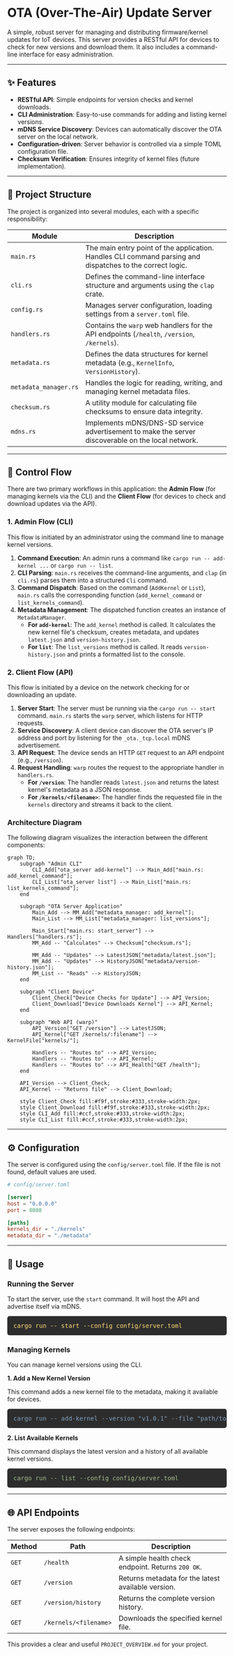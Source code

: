 # OTA (Over-The-Air) Update Server

A simple, robust server for managing and distributing firmware/kernel updates for IoT devices. This server provides a RESTful API for devices to check for new versions and download them. It also includes a command-line interface for easy administration.

---

## ✨ Features

- **RESTful API**: Simple endpoints for version checks and kernel downloads.
- **CLI Administration**: Easy-to-use commands for adding and listing kernel versions.
- **mDNS Service Discovery**: Devices can automatically discover the OTA server on the local network.
- **Configuration-driven**: Server behavior is controlled via a simple TOML configuration file.
- **Checksum Verification**: Ensures integrity of kernel files (future implementation).

---

## 📂 Project Structure

The project is organized into several modules, each with a specific responsibility:

| Module               | Description                                                                                              |
| -------------------- | -------------------------------------------------------------------------------------------------------- |
| `main.rs`            | The main entry point of the application. Handles CLI command parsing and dispatches to the correct logic.  |
| `cli.rs`             | Defines the command-line interface structure and arguments using the `clap` crate.                       |
| `config.rs`          | Manages server configuration, loading settings from a `server.toml` file.                                |
| `handlers.rs`        | Contains the `warp` web handlers for the API endpoints (`/health`, `/version`, `/kernels`).                |
| `metadata.rs`        | Defines the data structures for kernel metadata (e.g., `KernelInfo`, `VersionHistory`).                  |
| `metadata_manager.rs`| Handles the logic for reading, writing, and managing kernel metadata files.                              |
| `checksum.rs`        | A utility module for calculating file checksums to ensure data integrity.                                |
| `mdns.rs`            | Implements mDNS/DNS-SD service advertisement to make the server discoverable on the local network.         |

---

## 🌊 Control Flow

There are two primary workflows in this application: the **Admin Flow** (for managing kernels via the CLI) and the **Client Flow** (for devices to check and download updates via the API).

### 1. Admin Flow (CLI)

This flow is initiated by an administrator using the command line to manage kernel versions.

1.  **Command Execution**: An admin runs a command like `cargo run -- add-kernel ...` or `cargo run -- list`.
2.  **CLI Parsing**: `main.rs` receives the command-line arguments, and `clap` (in `cli.rs`) parses them into a structured `Cli` command.
3.  **Command Dispatch**: Based on the command (`AddKernel` or `List`), `main.rs` calls the corresponding function (`add_kernel_command` or `list_kernels_command`).
4.  **Metadata Management**: The dispatched function creates an instance of `MetadataManager`.
    -   **For `add-kernel`**: The `add_kernel` method is called. It calculates the new kernel file's checksum, creates metadata, and updates `latest.json` and `version-history.json`.
    -   **For `list`**: The `list_versions` method is called. It reads `version-history.json` and prints a formatted list to the console.

### 2. Client Flow (API)

This flow is initiated by a device on the network checking for or downloading an update.

1.  **Server Start**: The server must be running via the `cargo run -- start` command. `main.rs` starts the `warp` server, which listens for HTTP requests.
2.  **Service Discovery**: A client device can discover the OTA server's IP address and port by listening for the `_ota._tcp.local` mDNS advertisement.
3.  **API Request**: The device sends an HTTP `GET` request to an API endpoint (e.g., `/version`).
4.  **Request Handling**: `warp` routes the request to the appropriate handler in `handlers.rs`.
    -   **For `/version`**: The handler reads `latest.json` and returns the latest kernel's metadata as a JSON response.
    -   **For `/kernels/<filename>`**: The handler finds the requested file in the `kernels` directory and streams it back to the client.

### Architecture Diagram

The following diagram visualizes the interaction between the different components:

```mermaid
graph TD;
    subgraph "Admin CLI"
        CLI_Add["ota_server add-kernel"] --> Main_Add["main.rs: add_kernel_command"];
        CLI_List["ota_server list"] --> Main_List["main.rs: list_kernels_command"];
    end

    subgraph "OTA Server Application"
        Main_Add --> MM_Add["metadata_manager: add_kernel"];
        Main_List --> MM_List["metadata_manager: list_versions"];
        
        Main_Start["main.rs: start_server"] --> Handlers["handlers.rs"];
        MM_Add -- "Calculates" --> Checksum["checksum.rs"];
        
        MM_Add -- "Updates" --> LatestJSON["metadata/latest.json"];
        MM_Add -- "Updates" --> HistoryJSON["metadata/version-history.json"];
        MM_List -- "Reads" --> HistoryJSON;
    end

    subgraph "Client Device"
        Client_Check["Device Checks for Update"] --> API_Version;
        Client_Download["Device Downloads Kernel"] --> API_Kernel;
    end

    subgraph "Web API (warp)"
        API_Version["GET /version"] --> LatestJSON;
        API_Kernel["GET /kernels/:filename"] --> KernelFile["kernels/"];
        
        Handlers -- "Routes to" --> API_Version;
        Handlers -- "Routes to" --> API_Kernel;
        Handlers -- "Routes to" --> API_Health["GET /health"];
    end

    API_Version --> Client_Check;
    API_Kernel -- "Returns file" --> Client_Download;

    style Client_Check fill:#f9f,stroke:#333,stroke-width:2px;
    style Client_Download fill:#f9f,stroke:#333,stroke-width:2px;
    style CLI_Add fill:#ccf,stroke:#333,stroke-width:2px;
    style CLI_List fill:#ccf,stroke:#333,stroke-width:2px;
```

---

## ⚙️ Configuration

The server is configured using the `config/server.toml` file. If the file is not found, default values are used.

```toml
# config/server.toml

[server]
host = "0.0.0.0"
port = 8080

[paths]
kernels_dir = "./kernels"
metadata_dir = "./metadata"
```

---

## 🚀 Usage

### Running the Server

To start the server, use the `start` command. It will host the API and advertise itself via mDNS.

<pre style="background-color:#2d2d2d; color:#feda75; padding:1em; border-radius:5px;">
cargo run -- start --config config/server.toml
</pre>

### Managing Kernels

You can manage kernel versions using the CLI.

**1. Add a New Kernel Version**

This command adds a new kernel file to the metadata, making it available for devices.

<pre style="background-color:#2d2d2d; color:#81a1c1; padding:1em; border-radius:5px;">
cargo run -- add-kernel --version "v1.0.1" --file "path/to/kernel.img" --description "Bug fixes and performance improvements." --config config/server.toml
</pre>

**2. List Available Kernels**

This command displays the latest version and a history of all available kernel versions.

<pre style="background-color:#2d2d2d; color:#a3be8c; padding:1em; border-radius:5px;">
cargo run -- list --config config/server.toml
</pre>

---

## 🌐 API Endpoints

The server exposes the following endpoints:

| Method | Path                  | Description                                            |
| ------ | --------------------- | ------------------------------------------------------ |
| `GET`  | `/health`             | A simple health check endpoint. Returns `200 OK`.      |
| `GET`  | `/version`            | Returns metadata for the latest available version.     |
| `GET`  | `/version/history`    | Returns the complete version history.                  |
| `GET`  | `/kernels/<filename>` | Downloads the specified kernel file.                   |

This provides a clear and useful `PROJECT_OVERVIEW.md` for your project. 